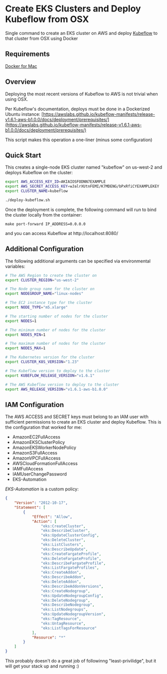 # Create EKS Clusters and Deploy Kubeflow from OSX

Single command to create an EKS cluster on AWS and deploy [Kubeflow](https://awslabs.github.io/kubeflow-manifests/release-v1.6.1-aws-b1.0.0/) to that cluster from OSX using Docker

## Requirements

[Docker for Mac](https://docs.docker.com/desktop/install/mac-install/)

## Overview

Deploying the most recent versions of Kubeflow to AWS is not trivial when using OSX.

Per Kubeflow's documentation, deploys must be done in a Dockerized Ubuntu instance: [https://awslabs.github.io/kubeflow-manifests/release-v1.6.1-aws-b1.0.0/docs/deployment/prerequisites/](https://awslabs.github.io/kubeflow-manifests/release-v1.6.1-aws-b1.0.0/docs/deployment/prerequisites/)

This script makes this operation a one-liner (minus some configuration)

## Quick Start

This creates a single-node EKS cluster named "kubeflow" on us-west-2 and deploys Kubeflow on the cluster:

```sh
export AWS_ACCESS_KEY_ID=AKIAIOSFODNN7EXAMPLE
export AWS_SECRET_ACCESS_KEY=wJalrXUtnFEMI/K7MDENG/bPxRfiCYEXAMPLEKEY
export CLUSTER_NAME=kubeflow

./deploy-kubeflow.sh
```

Once the deployment is complete, the following command will run to bind the cluster locally from the container:

```
make port-forward IP_ADDRESS=0.0.0.0
```

and you can access Kubeflow at http://localhost:8080/

## Additional Configuration

The following additional arguments can be specified via environmental variables:

```sh
# The AWS Region to create the cluster on
export CLUSTER_REGION="us-west-2"
```

```sh
# The Node group name for the cluster on
export NODEGROUP_NAME="linux-nodes"
```

```sh
# The EC2 instance type for the cluster
export NODE_TYPE="m5.xlarge"
```

```sh
# The starting number of nodes for the cluster
export NODES=1
```

```sh
# The minimum number of nodes for the cluster
export NODES_MIN=1
```

```sh
# The maximum number of nodes for the cluster
export NODES_MAX=1
```

```sh
# The Kubernetes version for the cluster
export CLUSTER_K8S_VERSION="1.23"
```

```sh
# The Kubeflow version to deploy to the cluster
export KUBEFLOW_RELEASE_VERSION="v1.6.1"
```

```sh
# The AWS Kubeflow version to deploy to the cluster
export AWS_RELEASE_VERSION="v1.6.1-aws-b1.0.0"
```

## IAM Configuration

The AWS ACCESS and SECRET keys must belong to an IAM user with sufficient permissions to create an EKS cluster and deploy Kubeflow. This is the configuration that worked for me:

- AmazonEC2FullAccess
- AmazonEKSClusterPolicy
- AmazonEKSWorkerNodePolicy
- AmazonS3FullAccess
- AmazonVPCFullAccess
- AWSCloudFormationFullAccess
- IAMFullAccess
- IAMUserChangePassword
- EKS-Automation

_EKS-Automation_ is a custom policy:

```json
{
    "Version": "2012-10-17",
    "Statement": [
        {
            "Effect": "Allow",
            "Action": [
                "eks:CreateCluster",
                "eks:DescribeCluster",
                "eks:UpdateClusterConfig",
                "eks:DeleteCluster",
                "eks:ListClusters",
                "eks:DescribeUpdate",
                "eks:CreateFargateProfile",
                "eks:DeleteFargateProfile",
                "eks:DescribeFargateProfile",
                "eks:ListFargateProfiles",
                "eks:CreateAddon",
                "eks:DescribeAddon",
                "eks:DeleteAddon",
                "eks:DescribeAddonVersions",
                "eks:CreateNodegroup",
                "eks:UpdateNodegroupConfig",
                "eks:DeleteNodegroup",
                "eks:DescribeNodegroup",
                "eks:ListNodegroups",
                "eks:UpdateNodegroupVersion",
                "eks:TagResource",
                "eks:UntagResource",
                "eks:ListTagsForResource"
            ],
            "Resource": "*"
        }
    ]
}
```

This probably doesn't do a great job of followinng "least-privilidge", but it will get your stack up and running :)
